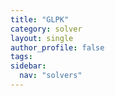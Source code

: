 ```yaml
---
title: "GLPK"
category: solver
layout: single
author_profile: false
tags: 
sidebar:
  nav: "solvers"
---
```

